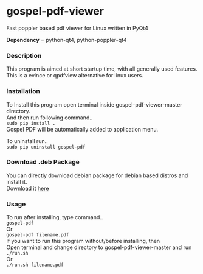 # gospel-pdf-viewer
Fast poppler based pdf viewer for Linux written in PyQt4

**Dependency** = python-qt4, python-poppler-qt4  

### Description
This program is aimed at short startup time, with all generally used features.  
This is a evince or qpdfview alternative for linux users.

### Installation
To Install this program open terminal inside gospel-pdf-viewer-master directory.  
And then run following command..  
`sudo pip install .`  
Gospel PDF will be automatically added to application menu.

To uninstall run..  
`sudo pip uninstall gospel-pdf`

### Download .deb Package
You can directly download debian package for debian based distros and install it.  
Download it [here](https://github.com/ksharindam/gospel-pdf-viewer/releases)  

### Usage
To run after installing, type command..  
  `gospel-pdf`  
Or  
  `gospel-pdf filename.pdf`  
If you want to run this program without/before installing, then  
Open terminal and change directory to gospel-pdf-viewer-master and run  
  `./run.sh`  
Or  
  `./run.sh filename.pdf`  


